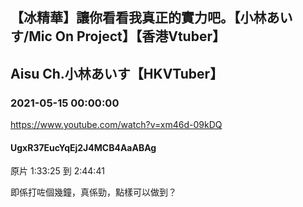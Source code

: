 ## 【冰精華】讓你看看我真正的實力吧。【小林あいす/Mic On Project】【香港Vtuber】
## Aisu Ch.小林あいす【HKVTuber】
### 2021-05-15 00:00:00
https://www.youtube.com/watch?v=xm46d-09kDQ
#### UgxR37EucYqEj2J4MCB4AaABAg
原片 1:33:25 到 2:44:41

即係打咗個幾鐘，真係勁，點樣可以做到？

